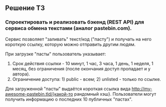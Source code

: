 ## Решение ТЗ
### Спроектировать и реализовать бэкенд (REST API) для сервиса обмена текстами (аналог pastebin.com). 

Сервис позволяет "заливать" текст/код ("пасту") и получать на него короткую ссылку, которую можно отправить другим людям. 

При загрузке "пасты" пользователь указывает:
1. Срок действия ссылки - 10 минут, 1 час, 3 часа, 1 день, 1 неделя, 1 месяц, без ограничения (после окончания доступ пропадает и у автора).
2. Ограничение доступа: 1) public - всем; 2) unlisted - только по ссылке.

Для загруженной "пасты" выдаётся короткая ссылка вида http://my-awesome-pastebin.tld/{какой-то рандомный хэш}.
Пользователи могут получить информацию о последних 10 публичных "пастах".
